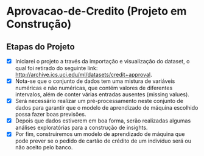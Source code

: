 # Aprovacao-de-Credito (Projeto em Construção)

 
 ## Etapas do Projeto

- [x] Iniciarei o projeto a través da importação e visualização do dataset, o qual foi retirado do seguinte link: http://archive.ics.uci.edu/ml/datasets/credit+approval.
- [x] Nota-se que o conjunto de dados tem uma mistura de variáveis numéricas e não numéricas, que contém valores de diferentes intervalos, além de conter várias entradas ausentes (missing values).
- [x] Será necessário realizar um pré-processamento neste conjunto de dados para garantir que o modelo de aprendizado de máquina escolhido possa fazer boas previsões.
- [x] Depois que dados estiverem em boa forma, serão realizadas algumas análises exploratórias para a construção de insights.
- [x] Por fim, construiremos um modelo de aprendizado de máquina que pode prever se o pedido de cartão de crédito de um indivíduo será ou não aceito pelo banco.

